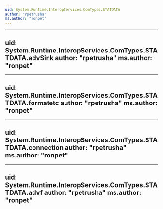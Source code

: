```yaml
---
uid: System.Runtime.InteropServices.ComTypes.STATDATA
author: "rpetrusha"
ms.author: "ronpet"
---
```


---
uid: System.Runtime.InteropServices.ComTypes.STATDATA.advSink
author: "rpetrusha"
ms.author: "ronpet"
---

---
uid: System.Runtime.InteropServices.ComTypes.STATDATA.formatetc
author: "rpetrusha"
ms.author: "ronpet"
---

---
uid: System.Runtime.InteropServices.ComTypes.STATDATA.connection
author: "rpetrusha"
ms.author: "ronpet"
---

---
uid: System.Runtime.InteropServices.ComTypes.STATDATA.advf
author: "rpetrusha"
ms.author: "ronpet"
---
